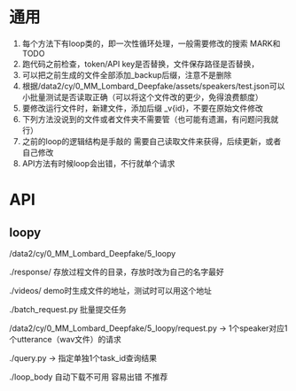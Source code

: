 # 通用
1. 每个方法下有loop类的，即一次性循环处理，一般需要修改的搜索 MARK和TODO
2. 跑代码之前检查，token/API key是否替换，文件保存路径是否替换，
3. 可以把之前生成的文件全部添加_backup后缀，注意不是删除
4. 根据/data2/cy/0_MM_Lombard_Deepfake/assets/speakers/test.json可以小批量测试是否读取正确（可以将这个文件改的更少，免得浪费额度）
5. 要修改运行文件时，新建文件，添加后缀 _v{id}，不要在原始文件修改
6. 下列方法没说到的文件或者文件夹不需要管（也可能有遗漏，有问题问我就行）
7. 之前的loop的逻辑结构是手敲的 需要自己读取文件来获得，后续更新，或者自己修改
8. API方法有时候loop会出错，不行就单个请求

# API
## loopy
/data2/cy/0_MM_Lombard_Deepfake/5_loopy

./response/ 存放过程文件的目录，存放时改为自己的名字最好

./videos/ demo时生成文件的地址，测试时可以用这个地址

./batch_request.py 批量提交任务

/data2/cy/0_MM_Lombard_Deepfake/5_loopy/request.py -> 1个speaker对应1个utterance（wav文件）的请求

./query.py  ->  指定单独1个task_id查询结果

./loop_body 自动下载不可用 容易出错 不推荐




 